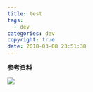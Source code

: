 ```yaml
---
title: test
tags:
  - dev
categories: dev
copyright: true
date: 2018-03-08 23:51:38
---
```


<!--more-->

**参考资料**
[]()

![](http://oankigr4l.bkt.clouddn.com/wexin.png)